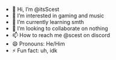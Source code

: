 - 👋 Hi, I’m @itsScest
- 👀 I’m interested in gaming and music
- 🌱 I’m currently learning smth
- 💞️ I’m looking to collaborate on nothing
- 📫 How to reach me @scest on discord
- 😄 Pronouns: He/Him
- ⚡ Fun fact: uh, idk

<!---
itsScest/itsScest is a ✨ special ✨ repository because its `README.md` (this file) appears on your GitHub profile.
You can click the Preview link to take a look at your changes.
--->
